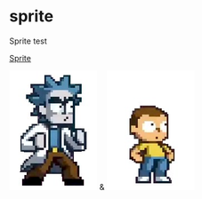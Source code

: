 # sprite
Sprite test

[Sprite](https://ravendano014.github.io/sprite/)

![Rick](https://raw.githubusercontent.com/ravendano014/sprite/refs/heads/main/Rick.jpg) & ![Morty](https://raw.githubusercontent.com/ravendano014/sprite/refs/heads/main/Morty.jpg)
